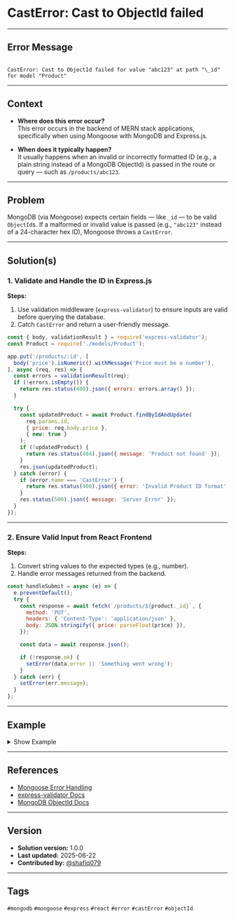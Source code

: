 
# CastError: Cast to ObjectId failed

<!-- Example: CastError: Cast to ObjectId failed for value "abc123" at path "_id" for model "Product" -->

---

## Error Message

```

CastError: Cast to ObjectId failed for value "abc123" at path "\_id" for model "Product"

````

---

## Context

- **Where does this error occur?**  
  This error occurs in the backend of MERN stack applications, specifically when using Mongoose with MongoDB and Express.js.

- **When does it typically happen?**  
  It usually happens when an invalid or incorrectly formatted ID (e.g., a plain string instead of a MongoDB ObjectId) is passed in the route or query — such as `/products/abc123`.

---

## Problem

MongoDB (via Mongoose) expects certain fields — like `_id` — to be valid `ObjectId`s. If a malformed or invalid value is passed (e.g., `"abc123"` instead of a 24-character hex ID), Mongoose throws a `CastError`.

---

## Solution(s)

### 1. Validate and Handle the ID in Express.js

**Steps:**
1. Use validation middleware (`express-validator`) to ensure inputs are valid before querying the database.
2. Catch `CastError` and return a user-friendly message.

```js
const { body, validationResult } = require('express-validator');
const Product = require('./models/Product');

app.put('/products/:id', [
  body('price').isNumeric().withMessage('Price must be a number'),
], async (req, res) => {
  const errors = validationResult(req);
  if (!errors.isEmpty()) {
    return res.status(400).json({ errors: errors.array() });
  }

  try {
    const updatedProduct = await Product.findByIdAndUpdate(
      req.params.id,
      { price: req.body.price },
      { new: true }
    );
    if (!updatedProduct) {
      return res.status(404).json({ message: 'Product not found' });
    }
    res.json(updatedProduct);
  } catch (error) {
    if (error.name === 'CastError') {
      return res.status(400).json({ error: 'Invalid Product ID format' });
    }
    res.status(500).json({ message: 'Server Error' });
  }
});
````

---

### 2. Ensure Valid Input from React Frontend

**Steps:**

1. Convert string values to the expected types (e.g., number).
2. Handle error messages returned from the backend.

```js
const handleSubmit = async (e) => {
  e.preventDefault();
  try {
    const response = await fetch(`/products/${product._id}`, {
      method: 'PUT',
      headers: { 'Content-Type': 'application/json' },
      body: JSON.stringify({ price: parseFloat(price) }),
    });

    const data = await response.json();

    if (!response.ok) {
      setError(data.error || 'Something went wrong');
    }
  } catch (err) {
    setError(err.message);
  }
};
```

---

## Example

<details>
<summary>Show Example</summary>

**Express Route**

```js
app.get('/products/:id', async (req, res) => {
  try {
    const product = await Product.findById(req.params.id);
    res.json(product);
  } catch (error) {
    if (error.name === 'CastError') {
      res.status(400).json({ error: 'Invalid Product ID' });
    }
  }
});
```

**React Call**

```js
await fetch(`/products/${id}`);
```

</details>

---

## References

* [Mongoose Error Handling](https://mongoosejs.com/docs/middleware.html#error-handling)
* [express-validator Docs](https://express-validator.github.io/docs/)
* [MongoDB ObjectId Docs](https://www.mongodb.com/docs/manual/reference/method/ObjectId/)

---

## Version

* **Solution version:** 1.0.0
* **Last updated:** 2025-06-22
* **Contributed by:** [@shafiq079](https://github.com/shafiq079)

---

## Tags

`#mongodb` `#mongoose` `#express` `#react` `#error` `#castError` `#objectId`

```



